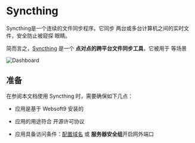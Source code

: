 # Syncthing

Syncthing是一个连续的文件同步程序。它同步 两台或多台计算机之间的实时文件，安全防止被窥探 眼睛。

简而言之，[Syncthing](https://syncthing.net/) 是一个 **点对点的跨平台文件同步工具**，它被用于  等场景


![Dashboard](https://libs.websoft9.com/Websoft9/DocsPicture/zh/syncthing/syncthing-gui-websoft9.png)


## 准备

在参阅本文档使用 Syncthing 时，需要确保如下几点：

- 应用是基于 Websoft9 安装的

- 应用的用途符合 [](https://some_license_url) 开源许可协议

- 应用具备访问条件：[配置域名](./guide/appsetdomain) 或 **服务器安全组**开启网外端口